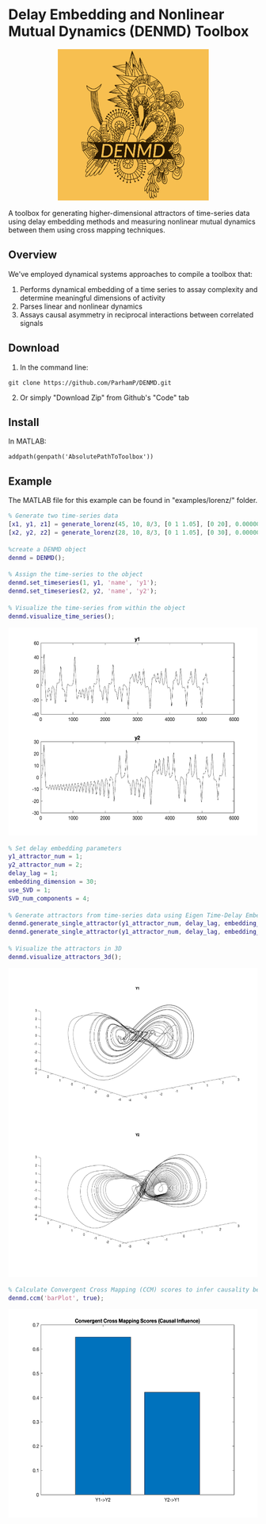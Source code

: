 # Delay Embedding and Nonlinear Mutual Dynamics (DENMD) Toolbox

<p align="center">
<img src="https://github.com/ParhamP/DENMD/blob/main/assets/DENMD-logos.jpeg?raw=true" width="305" height="305">
</p>


A toolbox for generating higher-dimensional attractors of time-series data using delay embedding methods and measuring nonlinear mutual dynamics between them using cross mapping techniques.

## Overview

We've employed dynamical systems approaches to compile a toolbox that:
1. Performs dynamical embedding of a time series to assay complexity and determine meaningful dimensions of activity
2. Parses linear and nonlinear dynamics
3. Assays causal asymmetry in reciprocal interactions between correlated signals

## Download

1. In the command line:
```
git clone https://github.com/ParhamP/DENMD.git
```

2. Or simply "Download Zip" from Github's "Code" tab

## Install

In MATLAB:

```
addpath(genpath('AbsolutePathToToolbox'))
```

## Example

The MATLAB file for this example can be found in "examples/lorenz/" folder.

```Matlab
% Generate two time-series data
[x1, y1, z1] = generate_lorenz(45, 10, 8/3, [0 1 1.05], [0 20], 0.000001);
[x2, y2, z2] = generate_lorenz(28, 10, 8/3, [0 1 1.05], [0 30], 0.000001);

%create a DENMD object
denmd = DENMD();

% Assign the time-series to the object
denmd.set_timeseries(1, y1, 'name', 'y1');
denmd.set_timeseries(2, y2, 'name', 'y2');

% Visualize the time-series from within the object
denmd.visualize_time_series();
```
<p align="center">
<img src="assets/vis_time_series_wo_title.png?raw=true" width="560" height="420">
</p>

```Matlab
% Set delay embedding parameters
y1_attractor_num = 1;
y2_attractor_num = 2;
delay_lag = 1;
embedding_dimension = 30;
use_SVD = 1;
SVD_num_components = 4;

% Generate attractors from time-series data using Eigen Time-Delay Embedding
denmd.generate_single_attractor(y1_attractor_num, delay_lag, embedding_dimension, use_SVD, SVD_num_components);
denmd.generate_single_attractor(y1_attractor_num, delay_lag, embedding_dimension, use_SVD, SVD_num_components);

% Visualize the attractors in 3D
denmd.visualize_attractors_3d();
```
<p align="center">
<img src="assets/vis_lorenz_attractors_wo_title.png?raw=true" width="627" height="623">
</p>

```Matlab
% Calculate Convergent Cross Mapping (CCM) scores to infer causality between the two systems
denmd.ccm('barPlot', true);
```
<p align="center">
<img src="assets/ccm_bar_plot.png?raw=true" width="560" height="420">
</p>



